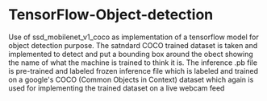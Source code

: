 # TensorFlow-Object-detection

Use of ssd_mobilenet_v1_coco as implementation of a tensorflow model for object detection purpose. The satndard COCO trained dataset is taken and implemented to detect and put a bounding box around the obect showing the name of what the machine is trained to think it is. The inference .pb file is pre-trained and labeled frozen inference file which is labeled and trained on a google's COCO (Common Objects in Context) dataset which again is used for implementing the trained dataset on a live webcam feed
